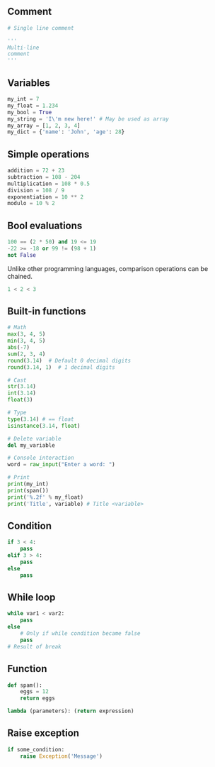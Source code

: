 ---
---

## Comment

```python
# Single line comment

'''
Multi-line
comment
'''
```

## Variables

```python
my_int = 7
my_float = 1.234
my_bool = True
my_string = 'I\'m new here!' # May be used as array
my_array = [1, 2, 3, 4]
my_dict = {'name': 'John', 'age': 28}
```

## Simple operations

```python
addition = 72 + 23
subtraction = 108 - 204
multiplication = 108 * 0.5
division = 108 / 9
exponentiation = 10 ** 2
modulo = 10 % 2
```

## Bool evaluations

```python
100 == (2 * 50) and 19 <= 19
-22 >= -18 or 99 != (98 + 1)
not False
```

Unlike other programming languages,
comparison operations can be chained.

```python
1 < 2 < 3
```

## Built-in functions

```python
# Math
max(3, 4, 5)
min(3, 4, 5)
abs(-7)
sum(2, 3, 4)
round(3.14)  # Default 0 decimal digits
round(3.14, 1)  # 1 decimal digits

# Cast
str(3.14)
int(3.14)
float(3)

# Type
type(3.14) # == float
isinstance(3.14, float)

# Delete variable
del my_variable

# Console interaction
word = raw_input("Enter a word: ")

# Print
print(my_int)
print(span())
print('%.2f' % my_float)
print('Title', variable) # Title <variable>
```

## Condition

```python
if 3 < 4:
    pass
elif 3 > 4:
    pass
else
    pass
```

## While loop

```python
while var1 < var2:
    pass
else
    # Only if while condition became false
    pass
# Result of break
```

## Function

```python
def spam():
    eggs = 12
    return eggs

lambda (parameters): (return expression)
```

## Raise exception

```python
if some_condition:
    raise Exception('Message')
```
